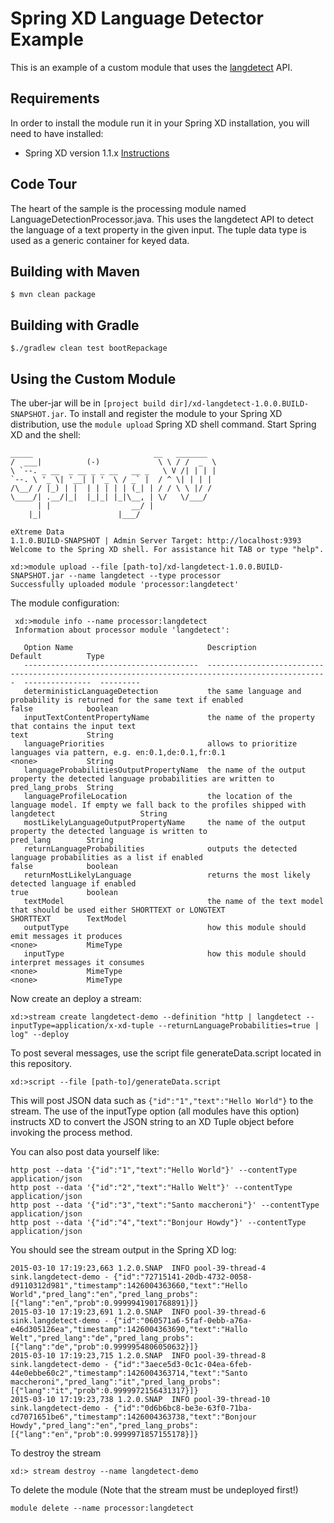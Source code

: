 Spring XD Language Detector Example
===================================

This is an example of a custom module that uses the [langdetect](https://code.google.com/p/language-detection/) API.

## Requirements

In order to install the module run it in your Spring XD installation, you will need to have installed:

* Spring XD version 1.1.x [Instructions](https://docs.spring.io/spring-xd/docs/current/reference/html/#getting-started)

## Code Tour

The heart of the sample is the processing module named LanguageDetectionProcessor.java.  This uses the langdetect API to detect the language of a text property in the given input.  The tuple data type is used as a generic container for keyed data.


## Building with Maven

	$ mvn clean package

## Building with Gradle

	$./gradlew clean test bootRepackage

## Using the Custom Module

The uber-jar will be in `[project build dir]/xd-langdetect-1.0.0.BUILD-SNAPSHOT.jar`. To install and register the module to your Spring XD distribution, use the `module upload` Spring XD shell command. Start Spring XD and the shell:


	_____                           __   _______
	/  ___|          (-)             \ \ / /  _  \
	\ `--. _ __  _ __ _ _ __   __ _   \ V /| | | |
 	`--. \ '_ \| '__| | '_ \ / _` |  / ^ \| | | |
	/\__/ / |_) | |  | | | | | (_| | / / \ \ |/ /
	\____/| .__/|_|  |_|_| |_|\__, | \/   \/___/
    	  | |                  __/ |
      	|_|                 |___/

	eXtreme Data
	1.1.0.BUILD-SNAPSHOT | Admin Server Target: http://localhost:9393
	Welcome to the Spring XD shell. For assistance hit TAB or type "help".

	xd:>module upload --file [path-to]/xd-langdetect-1.0.0.BUILD-SNAPSHOT.jar --name langdetect --type processor
	Successfully uploaded module 'processor:langdetect'

The module configuration:

     xd:>module info --name processor:langdetect
     Information about processor module 'langdetect':

       Option Name                              Description                                                                                        Default          Type
       ---------------------------------------  -------------------------------------------------------------------------------------------------  ---------------  ---------
       deterministicLanguageDetection           the same language and probability is returned for the same text if enabled                             false            boolean
       inputTextContentPropertyName             the name of the property that contains the input text                                              text             String
       languagePriorities                       allows to prioritize languages via pattern, e.g. en:0.1,de:0.1,fr:0.1                              <none>           String
       languageProbabilitiesOutputPropertyName  the name of the output property the detected language probabilities are written to                 pred_lang_probs  String
       languageProfileLocation                  the location of the language model. If empty we fall back to the profiles shipped with langdetect                   String
       mostLikelyLanguageOutputPropertyName     the name of the output property the detected language is written to                                pred_lang        String
       returnLanguageProbabilities              outputs the detected language probabilities as a list if enabled                                   false            boolean
       returnMostLikelyLanguage                 returns the most likely detected language if enabled                                               true             boolean
       textModel                                the name of the text model that should be used either SHORTTEXT or LONGTEXT                        SHORTTEXT        TextModel
       outputType                               how this module should emit messages it produces                                                   <none>           MimeType
       inputType                                how this module should interpret messages it consumes                                              <none>           MimeType                                         <none>           MimeType



Now create an deploy a stream:

```
xd:>stream create langdetect-demo --definition "http | langdetect --inputType=application/x-xd-tuple --returnLanguageProbabilities=true | log" --deploy
```

To post several messages, use the script file generateData.script located in this repository.

```
xd:>script --file [path-to]/generateData.script
```

This will post JSON data such as  `{"id":"1","text":"Hello World"}` to the stream.  The use of the inputType option (all modules have this option) instructs XD to convert the JSON string to an XD Tuple object before invoking the process method.

You can also post data yourself like:

    http post --data '{"id":"1","text":"Hello World"}' --contentType application/json
    http post --data '{"id":"2","text":"Hallo Welt"}' --contentType application/json
    http post --data '{"id":"3","text":"Santo maccheroni"}' --contentType application/json
    http post --data '{"id":"4","text":"Bonjour Howdy"}' --contentType application/json


You should see the stream output in the Spring XD log:

```
2015-03-10 17:19:23,663 1.2.0.SNAP  INFO pool-39-thread-4 sink.langdetect-demo - {"id":"72715141-20db-4732-0058-d9110312d981","timestamp":1426004363660,"text":"Hello World","pred_lang":"en","pred_lang_probs":[{"lang":"en","prob":0.9999941901768891}]}
2015-03-10 17:19:23,691 1.2.0.SNAP  INFO pool-39-thread-6 sink.langdetect-demo - {"id":"060571a6-5faf-0ebb-a76a-e46d305126ea","timestamp":1426004363690,"text":"Hallo Welt","pred_lang":"de","pred_lang_probs":[{"lang":"de","prob":0.9999954806050632}]}
2015-03-10 17:19:23,715 1.2.0.SNAP  INFO pool-39-thread-8 sink.langdetect-demo - {"id":"3aece5d3-0c1c-04ea-6feb-44e0ebbe60c2","timestamp":1426004363714,"text":"Santo maccheroni","pred_lang":"it","pred_lang_probs":[{"lang":"it","prob":0.9999972156431317}]}
2015-03-10 17:19:23,738 1.2.0.SNAP  INFO pool-39-thread-10 sink.langdetect-demo - {"id":"0d6b6bc8-be3e-63f0-71ba-cd7071651be6","timestamp":1426004363738,"text":"Bonjour Howdy","pred_lang":"en","pred_lang_probs":[{"lang":"en","prob":0.9999971857155178}]}
```

To destroy the stream

```
xd:> stream destroy --name langdetect-demo
```

To delete the module (Note that the stream must be undeployed first!)

```
module delete --name processor:langdetect
```